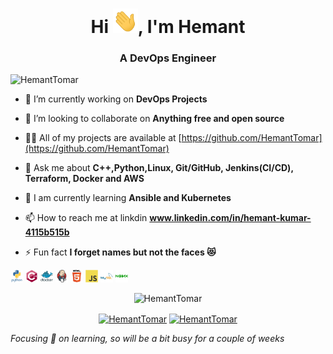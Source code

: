 <h1 align="center">Hi <img src="https://raw.githubusercontent.com/ABSphreak/ABSphreak/master/gifs/Hi.gif" width="40px" />, I'm Hemant</h1>
<h3 align="center">A DevOps Engineer</h3>
<p align="left"> <img src="https://komarev.com/ghpvc/?username=HemantTomar" alt="HemantTomar" /> </p>

- 🔭 I’m currently working on **DevOps Projects**

- 👯 I’m looking to collaborate on **Anything free and open source**

- 👨‍💻 All of my projects are available at [https://github.com/HemantTomar](https://github.com/HemantTomar)

- 💬 Ask me about **C++,Python,Linux, Git/GitHub, Jenkins(CI/CD), Terraform, Docker and AWS**

- 🧠 I am currently learning **Ansible and Kubernetes**

- 📫 How to reach me at linkdin **www.linkedin.com/in/hemant-kumar-4115b515b**

- ⚡ Fun fact **I forget names but not the faces 😻**


<p align="left">
  <img src="https://raw.githubusercontent.com/devicons/devicon/master/icons/python/python-original-wordmark.svg" alt="android" width="20" height="20"/> <img src="https://raw.githubusercontent.com/devicons/devicon/master/icons/cplusplus/cplusplus-original.svg" alt="cplusplus" width="20" height="20"/> <img src="https://raw.githubusercontent.com/devicons/devicon/master/icons/docker/docker-original-wordmark.svg" alt="docker" width="20" height="20"/>  <img src="https://raw.githubusercontent.com/devicons/devicon/master/icons/jenkins/jenkins-original.svg" alt="go" width="20" height="20"/> 
  <img src="https://raw.githubusercontent.com/devicons/devicon/master/icons/html5/html5-original-wordmark.svg" alt="html5" width="20" height="20"/> <img src="https://raw.githubusercontent.com/devicons/devicon/master/icons/javascript/javascript-original.svg" alt="javascript" width="20" height="20"/>  <img src="https://raw.githubusercontent.com/devicons/devicon/master/icons/mysql/mysql-original-wordmark.svg" alt="mysql" width="20" height="20"/>  <img src="https://raw.githubusercontent.com/devicons/devicon/master/icons/nginx/nginx-original.svg" alt="nginx" width="20" height="20"/></p><p align="center"> <img src="https://github-readme-stats-five-lyart.vercel.app/api?username=HemantTomar&show_icons=true" alt="HemantTomar" /> </p>

<p align="center">
<a href="https://dev.to/HemantTomar" target="blank"><img align="center" src="https://cdn.jsdelivr.net/npm/simple-icons@3.0.1/icons/dev-dot-to.svg" alt="HemantTomar" height="20" width="20" /></a>
<a href="https://codesandbox.com/HemantTomar" target="blank"><img align="center" src="https://cdn.jsdelivr.net/npm/simple-icons@3.0.1/icons/codesandbox.svg" alt="HemantTomar" height="20" width="20" /></a>

_Focusing 🎯 on learning, so will be a bit busy for a couple of weeks_



